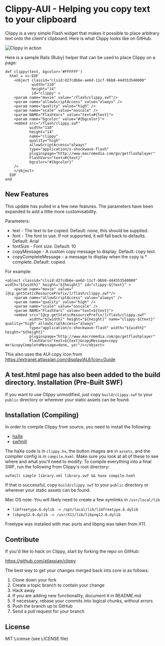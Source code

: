 Clippy-AUI - Helping you copy text to your clipboard
================================================

Clippy is a very simple Flash widget that makes it possible to place arbitrary
text onto the client's clipboard. Here is what Clippy looks like on GitHub:

![Clippy in action](http://img.skitch.com/20090213-cjiawnwig8udf5a6qf1c45cne8.png)

Here is a sample Rails (Ruby) helper that can be used to place Clippy on a
page:

    def clippy(text, bgcolor='#FFFFFF')
      html = <<-EOF
        <object classid="clsid:d27cdb6e-ae6d-11cf-96b8-444553540000"
                width="110"
                height="14"
                id="clippy" >
        <param name="movie" value="/flash/clippy.swf"/>
        <param name="allowScriptAccess" value="always" />
        <param name="quality" value="high" />
        <param name="scale" value="noscale" />
        <param NAME="FlashVars" value="text=#{text}">
        <param name="bgcolor" value="#{bgcolor}">
        <embed src="/flash/clippy.swf"
               width="110"
               height="14"
               name="clippy"
               quality="high"
               allowScriptAccess="always"
               type="application/x-shockwave-flash"
               pluginspage="http://www.macromedia.com/go/getflashplayer"
               FlashVars="text=#{text}"
               bgcolor="#{bgcolor}"
        />
        </object>
      EOF
    end

New Features
------------
This update has pulled in a few new features. 
The parameters have been expanded to add a little more customisability.

Parameters:

* text - The text to be copied.  Default: none, this should be supplied.
* font - The font to use.  If not supported, it will fall back to defaults.  Default: Arial
* fontSize - Font size.  Default: 10
* copyMessage - A custom copy message to display. Default: copy text.
* copyCompleteMessage - a message to display when the copy is * complete. Default: copied.

For example:

    <object classid="clsid:d27cdb6e-ae6d-11cf-96b8-444553540000" width="${width}" height="${height}" id="clippy-${text}" >
        <param name="movie" value="[@cp.getStaticResourcePrefix/]/flash/clippy.swf"/>
        <param name="allowScriptAccess" value="always" />
        <param name="quality" value="high" />
        <param name="scale" value="noscale" />
        <param NAME="FlashVars" value="text=${text}">
        <embed src="[@cp.getStaticResourcePrefix/]/flash/clippy.swf"
               width="${width}" height="${height}" name="clippy-${text}" quality="high" allowScriptAccess="always"
               type="application/x-shockwave-flash" width="${width}" height="${height}"
               pluginspage="http://www.macromedia.com/go/getflashplayer"
               FlashVars="text=${text}&copyMessage=copy me!&copyCompleteMessage=done, yo!"/></object>

This also uses the AUI copy icon from https://extranet.atlassian.com/display/AUI/Icon+Guide   

A test.html page has also been added to the build directory.
Installation (Pre-Built SWF)
---------------------------

If you want to use Clippy unmodified, just copy `build/clippy.swf` to your
`public` directory or wherever your static assets can be found.

Installation (Compiling)
------------------------

In order to compile Clippy from source, you need to install the following:

* [haXe](http://haxe.org/)
* [swfmill](http://swfmill.org/)

The haXe code is in `clippy.hx`, the button images are in `assets`, and the
compiler config is in `compile.hxml`. Make sure you look at all of these to
see where and what you'll need to modify. To compile everything into a final
SWF, run the following from Clippy's root directory:

    swfmill simple library.xml library.swf && haxe compile.hxml

If that is successful, copy `build/clippy.swf` to your `public` directory or wherever your static assets can be found.

Mac OS note:
You will likely need to create a few symlinks in `/usr/local/lib`

* `libfreetype.6.dylib -> /opt/local/lib/libfreetype.6.dylib`
* `libpng12.0.dylib -> /usr/X11/lib/libpng12.0.dylib`

Freetype was installed with mac ports and libpng was taken from X11.


Contribute
----------

If you'd like to hack on Clippy, start by forking the repo on GitHub:

https://github.com/atlassian/clippy

The best way to get your changes merged back into core is as follows:

1. Clone down your fork
1. Create a topic branch to contain your change
1. Hack away
1. If you are adding new functionality, document it in README.md
1. If necessary, rebase your commits into logical chunks, without errors
1. Push the branch up to GitHub
1. Send a pull request for your branch

License
-------

MIT License (see LICENSE file)